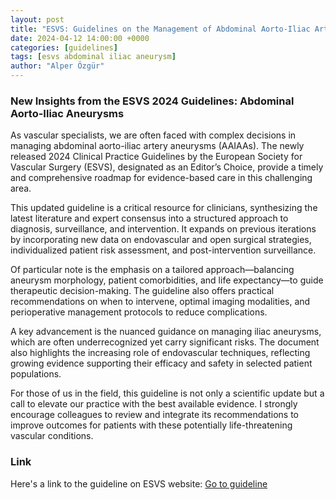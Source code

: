 ```yaml
---
layout: post
title: "ESVS: Guidelines on the Management of Abdominal Aorto-Iliac Artery Aneurysms - 2024"
date: 2024-04-12 14:00:00 +0000
categories: [guidelines]
tags: [esvs abdominal iliac aneurysm]
author: "Alper Özgür"
---
```


### New Insights from the ESVS 2024 Guidelines: Abdominal Aorto-Iliac Aneurysms

As vascular specialists, we are often faced with complex decisions in managing abdominal aorto-iliac artery aneurysms (AAIAAs). The newly released 2024 Clinical Practice Guidelines by the European Society for Vascular Surgery (ESVS), designated as an Editor’s Choice, provide a timely and comprehensive roadmap for evidence-based care in this challenging area.

This updated guideline is a critical resource for clinicians, synthesizing the latest literature and expert consensus into a structured approach to diagnosis, surveillance, and intervention. It expands on previous iterations by incorporating new data on endovascular and open surgical strategies, individualized patient risk assessment, and post-intervention surveillance.

Of particular note is the emphasis on a tailored approach—balancing aneurysm morphology, patient comorbidities, and life expectancy—to guide therapeutic decision-making. The guideline also offers practical recommendations on when to intervene, optimal imaging modalities, and perioperative management protocols to reduce complications.

A key advancement is the nuanced guidance on managing iliac aneurysms, which are often underrecognized yet carry significant risks. The document also highlights the increasing role of endovascular techniques, reflecting growing evidence supporting their efficacy and safety in selected patient populations.

For those of us in the field, this guideline is not only a scientific update but a call to elevate our practice with the best available evidence. I strongly encourage colleagues to review and integrate its recommendations to improve outcomes for patients with these potentially life-threatening vascular conditions.

### Link
Here's a link to the guideline on ESVS website: [Go to guideline](https://www.ejves.com/article/S1078-5884(23)00889-4/fulltext)
